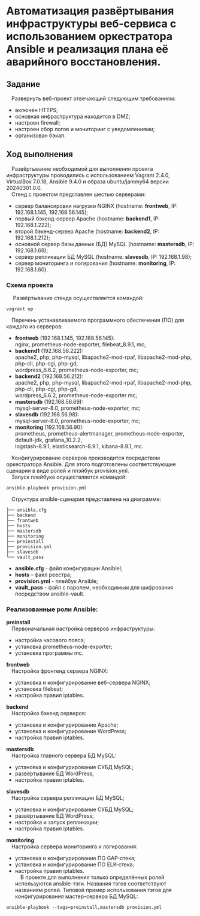 # Автоматизация развёртывания инфраструктуры веб-сервиса с использованием оркестратора Ansible и реализация плана её аварийного восстановления.
## Задание
&ensp;&ensp;Развернуть веб-проект отвечающий следующим требованиям:
  - включен HTTPS;
  - основная инфраструктура находится в DMZ;
  - настроен firewall;
  - настроен сбор логов и мониторинг с уведомлениями;
  - организован бэкап.<br/>
## Ход выполнения  
&ensp;&ensp;Развёртывание необходимой для выполнения проекта инфраструктуры проводились с использованием Vagrant 2.4.0, VirtualBox 7.0.18, Ansible 9.4.0 и образа ubuntu/jammy64 версии 20240301.0.0.<br/> 
&ensp;&ensp;Стенд с проектом представлен шестью серверами:
  - сервер балансировки нагрузки NGINX (hostname: **frontweb**, IP: 192.168.1.145, 192.168.56.145);
  - первый бэкенд-сервер Apache (hostname: **backend1**, IP: 192.168.1.222);
  - второй бэкенд-сервер Apache (hostname: **backend2**, IP: 192.168.1.212);
  - основной сервер базы данных (БД) MySQL (hostname: **mastersdb**, IP: 192.168.1.69);
  - cервер репликации БД MySQL (hostname: **slavesdb**, IP: 192.168.1.98);
  - cервер мониторинга и логирования (hostname: **monitoring**, IP: 192.168.1.60).
### Схема проекта

&ensp;&ensp; Развёртывание стенда осуществляется командой:
```shell
vagrant up
```
&ensp;&ensp;Перечень устанавливаемого программного обеспечения (ПО) для каждого из серверов:
- **frontweb** (192.168.1.145, 192.168.56.145):<br/>
  nginx, prometheus-node-exporter, filebeat_8.9.1, mc;
- **backend1** (192.168.56.222):<br/>
  apache2, php, php-mysql, libapache2-mod-rpaf, libapache2-mod-php, php-cli, php-cgi, php-gd,<br/>
  wordpress_6.6.2, prometheus-node-exporter, mc;
- **backend2** (192.168.56.212):<br/>
apache2, php, php-mysql, libapache2-mod-rpaf, libapache2-mod-php, php-cli, php-cgi, php-gd,<br/>
wordpress_6.6.2, prometheus-node-exporter mc;
- **mastersdb** (192.168.56.69):<br/>
  mysql-server-8.0, prometheus-node-exporter, mc;
- **slavesdb** (192.168.56.98):<br/>
  mysql-server-8.0, prometheus-node-exporter, mc;
- **monitoring** (192.168.56.90):<br/>
  prometheus, prometheus-alertmanager, prometheus-node-exporter, default-jdk, grafana_10.2.2,<br/>
  logstash-8.9.1, elasticsearch-8.9.1, kibana-8.9.1, mc.

&ensp;&ensp;Конфигурирование серверов производится посредством оркестратора Ansible. Для этого подготовлены соответствующие сценарии в виде ролей и плэйбук provision.yml.<br/>
&ensp;&ensp;Запуск плейбука осуществляется командой:
```shell
ansible-playbook provision.yml
```
&ensp;&ensp;Структура ansible-сценария представлена на диаграмме:
```shell
├── ansible.cfg
├── backend
├── frontweb
├── hosts
├── mastersdb
├── monitoring
├── preinstall
├── provision.yml
├── slavesdb
└── vault_pass
```
- **ansible.cfg** - файл конфигурации Ansiblel;
- **hosts** - файл реестра;
- **provision.yml** - плейбук Ansible;
- **vault_pass** - файл с паролем, необходимым для шифрования посредством ansible-vault. 
### Реализованные роли Ansible:
**preinstall**<br/>
&ensp;&ensp;Первоначальная настройка серверов инфраструктуры:
- настройка часового пояса;
- установка prometheus-node-exporter;
- установка программы mc.<br/>

**frontweb** <br/>
&ensp;&ensp;Настройка фронтенд сервера NGINX:
- установка и конфигурирование веб-сервера NGINX;
- установка filebeat;
- настройка правил iptables.<br/>

**backend**<br/>
&ensp;&ensp;Настройка бэкенд серверов:
- установка и конфигурирование Apache;
- установка и конфигурирование WordPress;
- настройка правил iptables.<br/>

**mastersdb**<br/>
&ensp;&ensp;Настройка главного сервера БД MySQL:
- установка и конфигурирование СУБД MySQL;
- развёртывание БД WordPress;
- настройка правил iptables.<br/>

**slavesdb**<br/>
&ensp;&ensp;Настройка сервера репликации БД MySQL;
- установка и конфигурирование СУБД MySQL;
- развёртывание БД WordPress;
- настройка и запуск репликации;
- настройка правил iptables.<br/>

**monitoring**<br/>
&ensp;&ensp;Настройка сервера мониторинга и логирования:
- установка и конфигурирование ПО GAP-стека;
- установка и конфигурирование ПО ELK-стека;
- настройка правил iptables.<br/> 
&ensp;&ensp;В проекте для выполнения только определённых ролей используются ansible-тэги. Названия тэгов соответствуют названиям ролей. Типовой пример использования тэгов для конфигурирования мастер-сервера БД MySQL:
```shell
ansible-playbook --tags=preinstall,mastersdb provision.yml
```

